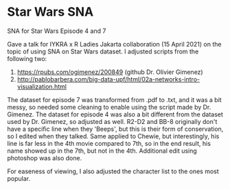 # Star Wars SNA
SNA for Star Wars Episode 4 and 7

Gave a talk for IYKRA x R Ladies Jakarta collaboration (15 April 2021) on the topic of using SNA on Star Wars dataset. I adjusted scripts from the following two:
1. https://rpubs.com/ogimenez/200849 (github Dr. Olivier Gimenez)
2. http://pablobarbera.com/big-data-upf/html/02a-networks-intro-visualization.html   

The dataset for episode 7 was transformed from .pdf to .txt, and it was a bit messy, so needed some cleaning to enable using the script made by Dr. Gimenez. The dataset for episode 4 was also a bit different from the dataset used by Dr. Gimenez, so adjusted as well. R2-D2 and BB-8 originally don't have a specific line when they 'Beeps', but this is their form of conservation, so I edited when they talked. Same applied to Chewie, but interestingly, his line is far less in the 4th movie compared to 7th, so in the end result, his name showed up in the 7th, but not in the 4th. Additional edit using photoshop was also done.

For easeness of viewing, I also adjusted the character list to the ones most popular.

